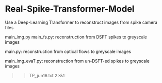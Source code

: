 # Real-Spike-Transformer-Model
Use a Deep-Learning Transformer to reconstruct images from spike camera files


main_img.py main_fs.py: reconstruction from DSFT spikes to greyscale images

main.py: reconstruction from optical flows to greyscale images

 
main_img_evaT.py: reconstruction from un-DSFT-ed spikes to greyscale images


>> TP_jun19.txt 2>&1
